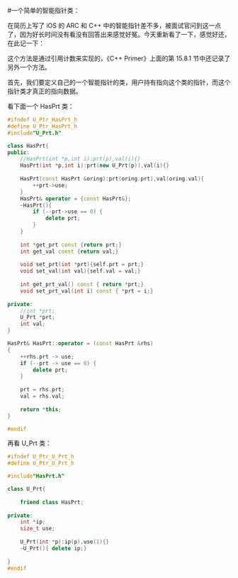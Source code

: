 #一个简单的智能指针类：

在简历上写了 iOS 的 ARC 和 C++ 中的智能指针差不多，被面试官问到这一点了，因为好长时间没有看没有回答出来感觉好冤。今天重新看了一下，感觉好还，在此记一下：

这个方法是通过引用计数来实现的，《C++ Primer》上面的第 15.8.1 节中还记录了另外一个方法。

首先，我们要定义自己的一个智能指针的类，用户持有指向这个类的指针，而这个指针类才真正的指向数据。

看下面一个 HasPrt 类：

```C++
#ifndef U_Ptr_HasPrt_h
#define U_Ptr_HasPrt_h
#include"U_Prt.h"

class HasPrt{
public:
    //HasPrt(int *p,int i):prt(p),val(i){}
    HasPrt(int *p,int i):prt(new U_Prt(p)),val(i){}
    
    HasPrt(const HasPrt &oring):prt(oring.prt),val(oring.val){
        ++prt->use;
    }
    HasPrt& operator = {const HasPrt&};
    ~HasPrt(){
        if (--prt->use == 0) {
            delete prt;
        }
    }
    
    int *get_prt const {return prt;}
    int get_val const {return val;}
    
    void set_prt(int *prt){self.prt = prt;}
    void set_val(int val){self.val = val;}
    
    int get_prt_val() const { return *prt;}
    void set_prt_val(int i) const { *prt = i;}
    
private:
    //int *prt;
    U_Prt *prt;
    int val;
}

HasPrt& HasPrt::operator = (const HasPrt &rhs)
{
    ++rhs.prt -> use;
    if (--prt -> use == 0) {
        delete prt;
    }
    
    prt = rhs.prt;
    val = rhs.val;
    
    return *this;
}

#endif

```

再看 U_Prt 类：

```C++
#ifndef U_Ptr_U_Prt_h
#define U_Ptr_U_Prt_h

#include"HasPrt.h"

class U_Prt{
    
    friend class HasPrt;
    
private:
    int *ip;
    size_t use;
    
    U_Prt(int *p):ip(p),use(1){}
    ~U_Prt(){ delete ip;}
    
}
#endif

```